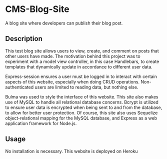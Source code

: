 # CMS-Blog-Site
A blog site where developers can publish their blog post.

## Description

This test blog site allows users to view, create, and comment on posts that other users have made. The motivation behind this project was to experiment with a model view controller, in this case Handlebars, to create templates that dynamically update in accordance to different user data. 

 Express-session ensures a user must be logged in to interact with certain aspects of this website, especially when doing CRUD operations. Non-authenticated users are limited to reading data, but nothing else. 

 Bulma was used to style the interface of this website. This site also makes use of MySQL to handle all relational database concerns. Bcrypt is utilized to ensure user data is encrypted when being sent to and from the database, to allow for better user protection. Of course, this site also uses Sequelize object-relational mapping for the MySQL database, and Express as a web application framework for Node.js.

 ## Usage
 No installation is necessary. This website is deployed on Heroku
